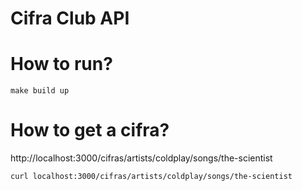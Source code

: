 # Cifra Club API

# How to run?

```console
make build up
```

# How to get a cifra?

http://localhost:3000/cifras/artists/coldplay/songs/the-scientist

```console
curl localhost:3000/cifras/artists/coldplay/songs/the-scientist
```
